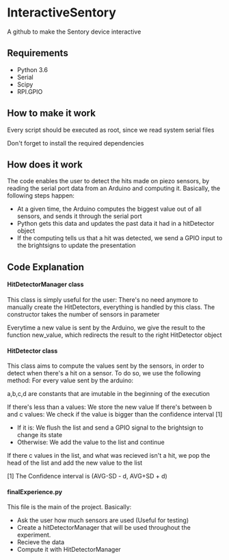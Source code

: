 # InteractiveSentory
A github to make the Sentory device interactive

## Requirements

- Python 3.6 
- Serial
- Scipy
- RPI.GPIO 

## How to make it work

Every script should be executed as root, since we read system serial files

Don't forget to install the required dependencies

## How does it work

The code enables the user to detect the hits made on piezo sensors, by reading the serial port data from an Arduino and
computing it. Basically, the following steps happen:
- At a given time, the Arduino computes the biggest value out of all sensors, and sends it through the serial port
- Python gets this data and updates the past data it had in a hitDetector object
- If the computing tells us that a hit was detected, we send a GPIO input to the brightsigns to update the presentation

## Code Explanation

#### HitDetectorManager class

This class is simply useful for the user: There's no need anymore to manually create the HitDetectors, everything
is handled by this class. The constructor takes the number of sensors in parameter

Everytime a new value is sent by the Arduino, we give the result to the function new_value, which redirects the result 
to the right HitDetector object

#### HitDetector class

This class aims to compute the values sent by the sensors, in order to detect when there's a hit on a sensor. To do so,
we use the following method:
For every value sent by the arduino:

a,b,c,d are constants that are imutable in the beginning of the execution

If there's less than a values: We store the new value
If there's between b and c values: We check if the value is bigger than the confidence interval [1]
- If it is: We flush the list and send a GPIO signal to the brightsign to change its state
- Otherwise: We add the value to the list and continue

If there c values in the list, and what was recieved isn't a hit, we pop the head of the list and add the new value 
to the list


[1] The Confidence interval is (AVG-SD - d, AVG+SD + d)

#### finalExperience.py

This file is the main of the project. Basically:
- Ask the user how much sensors are used (Useful for testing)
- Create a hitDetectorManager that will be used throughout the experiment.
- Recieve the data
- Compute it with HitDetectorManager



